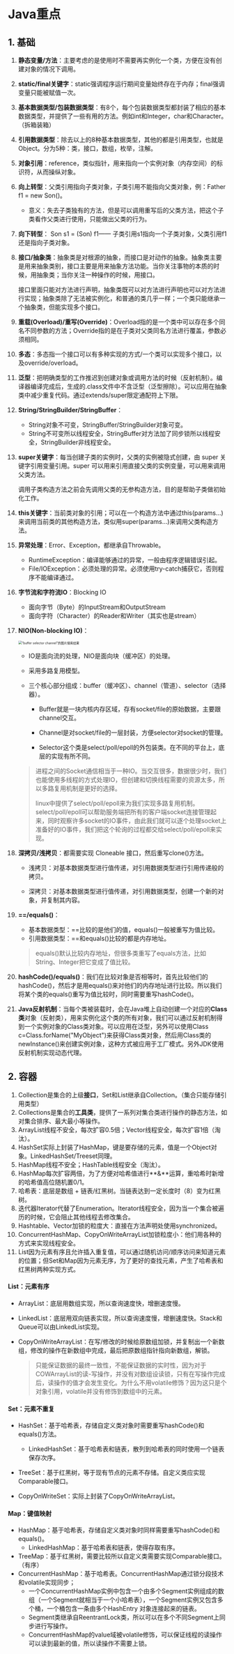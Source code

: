 # Java重点

## 1. 基础

1. **静态变量/方法**：主要考虑的是使用时不需要再实例化一个类，方便在没有创建对象的情况下调用。

2. **static/final关键字**：static强调程序运行期间变量始终存在于内存；final强调变量只能被赋值一次。

3. **基本数据类型/包装数据类型**：有8个，每个包装数据类型都封装了相应的基本数据类型，并提供了一些有用的方法。例如int和Integer，char和Character。（拆箱装箱）

4. **引用数据类型**：除去以上的8种基本数据类型，其他的都是引用类型，也就是Object。分为5种：类，接口，数组，枚举，注解。

5. **对象引用**：reference，类似指针，用来指向一个实例对象（内存空间）的标识符，从而操纵对象。

6. **向上转型**：父类引用指向子类对象，子类引用不能指向父类对象，例：Father f1 = new Son()。

   - 意义：失去子类独有的方法，但是可以调用重写后的父类方法，把这个子类看作父类进行使用，只能做出父类的行为。

7. **向下转型**： Son s1 = (Son) f1—— 子类引用s1指向一个子类对象，父类引用f1还是指向子类对象。

8. **接口/抽象类**：抽象类是对根源的抽象，而接口是对动作的抽象。抽象类主要是用来抽象类别，接口主要是用来抽象方法功能。当你关注事物的本质的时候，用抽象类；当你关注一种操作的时候，用接口。

   接口里面只能对方法进行声明，抽象类既可以对方法进行声明也可以对方法进行实现；抽象类除了无法被实例化，和普通的类几乎一样；一个类只能继承一个抽象类，但能实现多个接口。

9. **重载(Overload)/重写(Override)**：Overload指的是一个类中可以存在多个同名不同参数的方法；Override指的是在子类对父类同名方法进行覆盖，参数必须相同。

10. **多态**：多态指一个接口可以有多种实现的方式/一个类可以实现多个接口，以及override/overload。

11. **泛型**：把明确类型的工作推迟到创建对象或调用方法的时候（反射机制）。编译器编译完成后，生成的.class文件中不含泛型（泛型擦除）。可以应用在抽象类中减少重复代码。通过extends/super限定通配符上下限。

12. **String/StringBuilder/StringBuffer**：

    - String对象不可变，StringBuffer/StringBuilder对象可变。
    - String不可变所以线程安全，StringBuffer对方法加了同步锁所以线程安全，StringBuilder非线程安全。

13. **super关键字**：每当创建子类的实例时，父类的实例被隐式创建，由 super 关键字引用变量引用。super 可以用来引用直接父类的实例变量，可以用来调用父类方法。

    调用子类构造方法之前会先调用父类的无参构造方法，目的是帮助子类做初始化工作。

14. **this关键字**：当前类对象的引用；可以在一个构造方法中通过this(params…)来调用当前类的其他构造方法，类似用super(params...)来调用父类构造方法。

15. **异常处理**：Error、Exception，都继承自Throwable。

    - RuntimeException：编译能够通过的异常，一般由程序逻辑错误引起。
    - File/IOException：必须处理的异常。必须使用try-catch捕获它，否则程序不能编译通过。

16. **字节流和字符流IO**：Blocking IO

    - 面向字节（Byte）的InputStream和OutputStream
    - 面向字符（Character）的Reader和Writer（其实也是stream）

17. **NIO(Non-blocking IO)**：

    <img src="https://lh4.googleusercontent.com/proxy/TJcB6BsxgccvnilEnwC9fp1WXrVYt21vU7o0tkzx7_8cCHJLf5ogmyArW35reXwfEMaLiA-mDICEq6D2FQ" alt="“buffer selector channel”的图片搜索结果" style="zoom:50%;" />

    - IO是面向流的处理，NIO是面向块（缓冲区）的处理。

    - 采用多路复用模型。

    - 三个核心部分组成：buffer（缓冲区）、channel（管道）、selector（选择器）。
      
      - Buffer就是一块内核内存区域，存有socket/file的原始数据，主要跟channel交互。
      - Channel是对socket/file的一层封装，方便selector对socket的管理。
      
      - Selector这个类是select/poll/epoll的外包装类。在不同的平台上，底层的实现有所不同。

    >进程之间的Socket通信相当于一种IO。当交互很多，数据很少时，我们也能使用多线程的方式处理IO，但创建和切换线程需要的资源太多，所以多路复用机制是更好的选择。
    >
    >linux中提供了select/poll/epoll来为我们实现多路复用机制。select/poll/epoll可以帮助服务端把所有的客户端socket连接管理起来，同时观察许多socket的IO事件，由此我们就可以逐个处理socket上准备好的IO事件，我们把这个轮询的过程都交给select/poll/epoll来实现。

18. **深拷贝/浅拷贝**：都需要实现 Cloneable 接口，然后重写clone()方法。

    - 浅拷贝：对基本数据类型进行值传递，对引用数据类型进行引用传递般的拷贝。

    - 深拷贝：对基本数据类型进行值传递，对引用数据类型，创建一个新的对象，并复制其内容。

19. **==/equals()**：

    - 基本数据类型：==比较的是他们的值，equals()一般被重写为值比较。
    - 引用数据类型：==和equals()比较的都是内存地址。

    > equals()默认比较内存地址，但很多类重写了equals方法，比如String、Integer把它变成了值比较。

20. **hashCode()/equals()**：我们在比较对象是否相等时，首先比较他们的hashCode()，然后才是用equals()来对他们的内存地址进行比较。所以我们将某个类的equals()重写为值比较时，同时需要重写hashCode()。

21. **Java反射机制**：当每个类被装载时，会在Java堆上自动创建一个对应的**Class类**对象（反射类），用来实例化这个类的所有对象，我们可以通过反射机制得到一个实例对象的Class类对象。可以应用在泛型，另外可以使用Class c=Class.forName("MyObject")来获得Class类对象，然后用Class类的newInstance()来创建实例对象，这种方式被应用于工厂模式。另外JDK使用反射机制实现动态代理。

    

## 2. 容器

1. Collection是集合的上级**接口**，Set和List继承自Collection。（集合只能存储引用类型）
2. Collections是集合的**工具类**，提供了一系列对集合类进行操作的静态方法，如对集合排序、最大最小等操作。
5. ArrayList线程不安全，每次扩容0.5倍；Vector线程安全，每次扩容1倍（淘汰）。
4. HashSet实际上封装了HashMap，键是要存储的元素，值是一个Object对象。LinkedHashSet/Treeset同理。
5. HashMap线程不安全；HashTable线程安全（淘汰）。
6. HashMap每次扩容两倍，为了方便对哈希值进行**&**运算，重哈希时新增的哈希值高位随机置0/1。
7. 哈希表：底层是数组 + 链表/红黑树。当链表达到一定长度时（8）变为红黑树。
8. 迭代器Iterator代替了Enumeration。Iterator线程安全，因为当一个集合被遍历的时候，它会阻止其他线程去修改集合。
9. Hashtable、Vector加锁的粒度大：直接在方法声明处使用synchronized。
10. ConcurrentHashMap、CopyOnWriteArrayList加锁粒度小：他们用各种的方式来实现线程安全。
11. List因为元素有序且允许插入重复值，可以通过随机访问/顺序访问来知道元素的位置；但Set和Map因为元素无序，为了更好的查找元素，产生了哈希表和红黑树两种实现方式。

#### List：元素有序

- ArrayList：底层用数组实现，所以查询速度快，增删速度慢。

- LinkedList：底层用双向链表实现，所以查询速度慢，增删速度快。Stack和Queue可以由LinkedList实现。

- CopyOnWriteArrayList：在写/修改的时候给原数组加锁，并复制出一个新数组，修改的操作在新数组中完成，最后把原数组指针指向新数组，解锁。

  > 只能保证数据的最终一致性，不能保证数据的实时性，因为对于COWArrayList的读-写操作，并没有对数组设读锁，只有在写操作完成后，读操作的值才会发生变化。为什么不用volatile修饰？因为这只是个对象引用，volatile并没有修饰到数组中的元素。

#### Set：元素不重复

- HashSet：基于哈希表，存储自定义类对象时需要重写hashCode()和equals()方法。
  - LinkedHashSet：基于哈希表和链表，散列到哈希表的同时使用一个链表保存次序。

- TreeSet：基于红黑树，等于现有节点的元素不存储。自定义类应实现Comparable接口。
- CopyOnWriteSet：实际上封装了CopyOnWriteArrayList。

#### Map：键值映射

- HashMap：基于哈希表，存储自定义类对象时同样需要重写hashCode()和equals()。
  - LinkedHashMap：基于哈希表和链表，使得存取有序。
- TreeMap：基于红黑树，需要比较所以自定义类需要实现Comparable接口。（有序）
- ConcurrentHashMap：基于哈希表。ConcurrentHashMap通过锁分段技术和volatile实现同步；
  - 一个ConcurrentHashMap实例中包含一个由多个Segment实例组成的数组（一个Segment就相当于一个小哈希表），一个Segment实例又包含多个桶，一个桶包含一条由多个HashEntry 对象连接起来的链表。
  - Segment类继承自ReentrantLock类，所以可以在多个不同Segment上同步进行写操作。
  - ConcurrentHashMap的value域被volatile修饰，可以保证线程的读操作可以读到最新的值，所以读操作不需要上锁。





